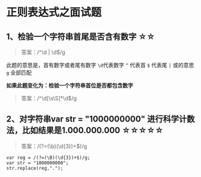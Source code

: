 # 正则表达式之面试题

## 1、检验一个字符串首尾是否含有数字 ☆☆



> 答案：/^\d | \d$/g

此题的意思是，首有数字或者尾有数字
`\d`代表数字
`^` 代表首
`$` 代表尾
`|` 或的意思
`g` 全部匹配

**如果此题变化为：检验一个字符串首位是否都包含数字**

> 答案：/^\d[\s\S]*\d$/g

## 2、对字符串var str = "1000000000" 进行科学计数法，比如结果是1.000.000.000   ☆☆☆☆☆

> 答案：/(?=(\b)(\d{3})+$)/g

```
var reg = /(?=(\B)(\d{3})+$)/g;
var str = "1000000000";
str.replace(reg,".");
```